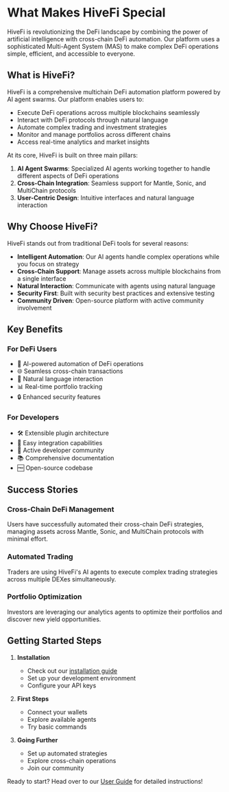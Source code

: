 # What Makes HiveFi Special

HiveFi is revolutionizing the DeFi landscape by combining the power of artificial intelligence with cross-chain DeFi automation. Our platform uses a sophisticated Multi-Agent System (MAS) to make complex DeFi operations simple, efficient, and accessible to everyone.

## What is HiveFi?

HiveFi is a comprehensive multichain DeFi automation platform powered by AI agent swarms. Our platform enables users to:
- Execute DeFi operations across multiple blockchains seamlessly
- Interact with DeFi protocols through natural language
- Automate complex trading and investment strategies
- Monitor and manage portfolios across different chains
- Access real-time analytics and market insights

At its core, HiveFi is built on three main pillars:
1. **AI Agent Swarms**: Specialized AI agents working together to handle different aspects of DeFi operations
2. **Cross-Chain Integration**: Seamless support for Mantle, Sonic, and MultiChain protocols
3. **User-Centric Design**: Intuitive interfaces and natural language interaction

## Why Choose HiveFi?

HiveFi stands out from traditional DeFi tools for several reasons:

- **Intelligent Automation**: Our AI agents handle complex operations while you focus on strategy
- **Cross-Chain Support**: Manage assets across multiple blockchains from a single interface
- **Natural Interaction**: Communicate with agents using natural language
- **Security First**: Built with security best practices and extensive testing
- **Community Driven**: Open-source platform with active community involvement

## Key Benefits

### For DeFi Users
- 🤖 AI-powered automation of DeFi operations
- 🌐 Seamless cross-chain transactions
- 💬 Natural language interaction
- 📊 Real-time portfolio tracking
- 🔒 Enhanced security features

### For Developers
- 🛠️ Extensible plugin architecture
- 🔌 Easy integration capabilities
- 🤝 Active developer community
- 📚 Comprehensive documentation
- 🆓 Open-source codebase

## Success Stories

### Cross-Chain DeFi Management
Users have successfully automated their cross-chain DeFi strategies, managing assets across Mantle, Sonic, and MultiChain protocols with minimal effort.

### Automated Trading
Traders are using HiveFi's AI agents to execute complex trading strategies across multiple DEXes simultaneously.

### Portfolio Optimization
Investors are leveraging our analytics agents to optimize their portfolios and discover new yield opportunities.

## Getting Started Steps

1. **Installation**
   - Check out our [installation guide](installation.md)
   - Set up your development environment
   - Configure your API keys

2. **First Steps**
   - Connect your wallets
   - Explore available agents
   - Try basic commands

3. **Going Further**
   - Set up automated strategies
   - Explore cross-chain operations
   - Join our community

Ready to start? Head over to our [User Guide](user-guide.md) for detailed instructions! 